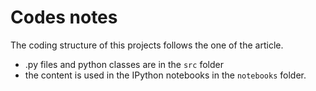 # Codes notes

The coding structure of this projects follows the one of the article.

* .py files and python classes are in the `src` folder
* the content is used in the IPython notebooks in the `notebooks` folder.
